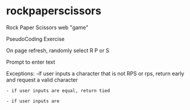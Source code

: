 # rockpaperscissors
Rock Paper Scissors web "game"

PseudoCoding Exercise

On page refresh, randomly select R P or S

Prompt to enter text



Exceptions: 
    -if user inputs a character that is not RPS or rps, return early and request a valid character

    - if user inputs are equal, return tied

    - if user inputs are 

